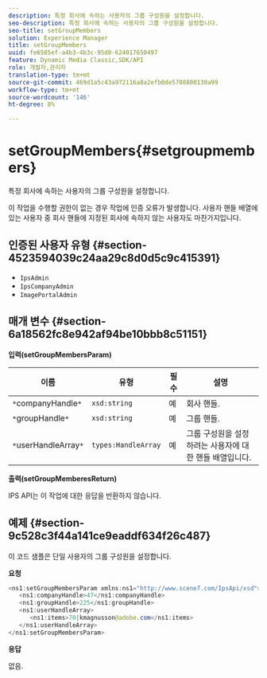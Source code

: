 ```yaml
---
description: 특정 회사에 속하는 사용자의 그룹 구성원을 설정합니다.
seo-description: 특정 회사에 속하는 사용자의 그룹 구성원을 설정합니다.
seo-title: setGroupMembers
solution: Experience Manager
title: setGroupMembers
uuid: fe6585ef-a4b3-4b3c-95d0-624017650497
feature: Dynamic Media Classic,SDK/API
role: 개발자,관리자
translation-type: tm+mt
source-git-commit: 469d1a5c43a972116a8a2efb0de5708800130a99
workflow-type: tm+mt
source-wordcount: '146'
ht-degree: 8%

---
```



# setGroupMembers{#setgroupmembers}

특정 회사에 속하는 사용자의 그룹 구성원을 설정합니다.

이 작업을 수행할 권한이 없는 경우 작업에 인증 오류가 발생합니다. 사용자 핸들 배열에 있는 사용자 중 회사 핸들에 지정된 회사에 속하지 않는 사용자도 마찬가지입니다.

## 인증된 사용자 유형 {#section-4523594039c24aa29c8d0d5c9c415391}

* `IpsAdmin`
* `IpsCompanyAdmin`
* `ImagePortalAdmin`

## 매개 변수 {#section-6a18562fc8e942af94be10bbb8c51151}

**입력(setGroupMembersParam)**

| 이름 | 유형 | 필수 | 설명 |
|---|---|---|---|
| `*`companyHandle`*` | `xsd:string` | 예 | 회사 핸들. |
| `*`groupHandle`*` | `xsd:string` | 예 | 그룹 핸들. |
| `*`userHandleArray`*` | `types:HandleArray` | 예 | 그룹 구성원을 설정하려는 사용자에 대한 핸들 배열입니다. |

**출력(setGroupMemberesReturn)**

IPS API는 이 작업에 대한 응답을 반환하지 않습니다.

## 예제 {#section-9c528c3f44a141ce9eaddf634f26c487}

이 코드 샘플은 단일 사용자의 그룹 구성원을 설정합니다.

**요청**

```java
<ns1:setGroupMembersParam xmlns:ns1="http://www.scene7.com/IpsApi/xsd">
   <ns1:companyHandle>47</ns1:companyHandle>
   <ns1:groupHandle>225</ns1:groupHandle>
   <ns1:userHandleArray>
      <ns1:items>70|kmagnusson@adobe.com</ns1:items>
   </ns1:userHandleArray>
</ns1:setGroupMembersParam>
```

**응답**

없음.
